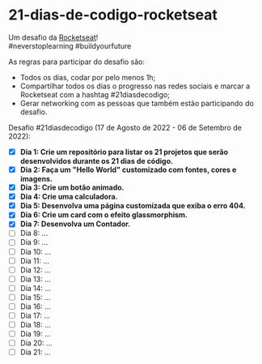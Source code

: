 # 21-dias-de-codigo-rocketseat

<p>
  Um desafio da <a href="https://www.rocketseat.com.br/">Rocketseat</a>! <br> #neverstoplearning #buildyourfuture
</p>

As regras para participar do desafio são:

 - Todos os dias, codar por pelo menos 1h;
 - Compartilhar todos os dias o progresso nas redes sociais e marcar a Rocketseat com a hashtag #21diasdecodigo;
 - Gerar networking com as pessoas que também estão participando do desafio.

Desafio #21diasdecodigo (17 de Agosto de 2022 - 06 de Setembro de 2022):

- [x] **Dia 1: Crie um repositório para listar os 21 projetos que serão desenvolvidos durante os 21 dias de código.**
- [x] **Dia 2: Faça um "Hello World" customizado com fontes, cores e imagens.**
- [x] **Dia 3: Crie um botão animado.**
- [x] **Dia 4: Crie uma calculadora.**
- [x] **Dia 5: Desenvolva uma página customizada que exiba o erro 404.**
- [x] **Dia 6: Crie um card com o efeito glassmorphism.**
- [x] **Dia 7: Desenvolva um Contador.**
- [ ] Dia 8: ...
- [ ] Dia 9: ...
- [ ] Dia 10: ...
- [ ] Dia 11: ...
- [ ] Dia 12: ...
- [ ] Dia 13: ...
- [ ] Dia 14: ...
- [ ] Dia 15: ...
- [ ] Dia 16: ...
- [ ] Dia 17: ...
- [ ] Dia 18: ...
- [ ] Dia 19: ...
- [ ] Dia 20: ...
- [ ] Dia 21: ...
